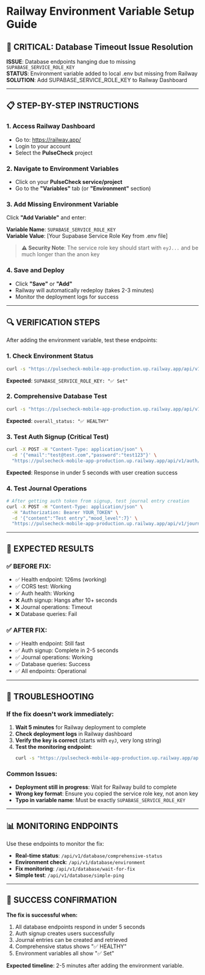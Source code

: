 # Railway Environment Variable Setup Guide

## 🚨 CRITICAL: Database Timeout Issue Resolution

**ISSUE**: Database endpoints hanging due to missing `SUPABASE_SERVICE_ROLE_KEY`  
**STATUS**: Environment variable added to local .env but missing from Railway  
**SOLUTION**: Add SUPABASE_SERVICE_ROLE_KEY to Railway Dashboard

---

## 📋 STEP-BY-STEP INSTRUCTIONS

### 1. Access Railway Dashboard
- Go to: https://railway.app/
- Login to your account
- Select the **PulseCheck** project

### 2. Navigate to Environment Variables
- Click on your **PulseCheck service/project**
- Go to the **"Variables"** tab (or **"Environment"** section)

### 3. Add Missing Environment Variable
Click **"Add Variable"** and enter:

**Variable Name**: `SUPABASE_SERVICE_ROLE_KEY`  
**Variable Value**: [Your Supabase Service Role Key from .env file]

> **⚠️ Security Note**: The service role key should start with `eyJ...` and be much longer than the anon key

### 4. Save and Deploy
- Click **"Save"** or **"Add"**  
- Railway will automatically redeploy (takes 2-3 minutes)
- Monitor the deployment logs for success

---

## 🔍 VERIFICATION STEPS

After adding the environment variable, test these endpoints:

### 1. Check Environment Status
```bash
curl -s "https://pulsecheck-mobile-app-production.up.railway.app/api/v1/database/environment"
```
**Expected**: `SUPABASE_SERVICE_ROLE_KEY: "✅ Set"`

### 2. Comprehensive Database Test
```bash
curl -s "https://pulsecheck-mobile-app-production.up.railway.app/api/v1/database/comprehensive-status"
```
**Expected**: `overall_status: "✅ HEALTHY"`

### 3. Test Auth Signup (Critical Test)
```bash
curl -X POST -H "Content-Type: application/json" \
  -d '{"email":"test@test.com","password":"test123"}' \
  "https://pulsecheck-mobile-app-production.up.railway.app/api/v1/auth/signup"
```
**Expected**: Response in under 5 seconds with user creation success

### 4. Test Journal Operations
```bash
# After getting auth token from signup, test journal entry creation
curl -X POST -H "Content-Type: application/json" \
  -H "Authorization: Bearer YOUR_TOKEN" \
  -d '{"content":"Test entry","mood_level":7}' \
  "https://pulsecheck-mobile-app-production.up.railway.app/api/v1/journal/entries"
```

---

## 🎯 EXPECTED RESULTS

### ✅ BEFORE FIX:
- ✅ Health endpoint: 126ms (working)
- ✅ CORS test: Working  
- ✅ Auth health: Working
- ❌ Auth signup: Hangs after 10+ seconds
- ❌ Journal operations: Timeout
- ❌ Database queries: Fail

### ✅ AFTER FIX:
- ✅ Health endpoint: Still fast
- ✅ Auth signup: Complete in 2-5 seconds
- ✅ Journal operations: Working
- ✅ Database queries: Success
- ✅ All endpoints: Operational

---

## 🚨 TROUBLESHOOTING

### If the fix doesn't work immediately:

1. **Wait 5 minutes** for Railway deployment to complete
2. **Check deployment logs** in Railway dashboard
3. **Verify the key is correct** (starts with `eyJ`, very long string)
4. **Test the monitoring endpoint**:
   ```bash
   curl -s "https://pulsecheck-mobile-app-production.up.railway.app/api/v1/database/wait-for-fix"
   ```

### Common Issues:
- **Deployment still in progress**: Wait for Railway build to complete
- **Wrong key format**: Ensure you copied the service role key, not anon key
- **Typo in variable name**: Must be exactly `SUPABASE_SERVICE_ROLE_KEY`

---

## 📊 MONITORING ENDPOINTS

Use these endpoints to monitor the fix:

- **Real-time status**: `/api/v1/database/comprehensive-status`
- **Environment check**: `/api/v1/database/environment`  
- **Fix monitoring**: `/api/v1/database/wait-for-fix`
- **Simple test**: `/api/v1/database/simple-ping`

---

## 🎉 SUCCESS CONFIRMATION

**The fix is successful when:**
1. All database endpoints respond in under 5 seconds
2. Auth signup creates users successfully  
3. Journal entries can be created and retrieved
4. Comprehensive status shows "✅ HEALTHY"
5. Environment variables all show "✅ Set"

**Expected timeline**: 2-5 minutes after adding the environment variable. 